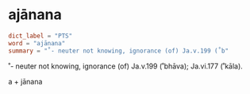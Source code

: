 # ajānana

``` toml
dict_label = "PTS"
word = "ajānana"
summary = "˚- neuter not knowing, ignorance (of) Ja.v.199 (˚b"
```

˚\- neuter not knowing, ignorance (of) Ja.v.199 (˚bhāva); Ja.vi.177 (˚kāla).

a \+ jānana

